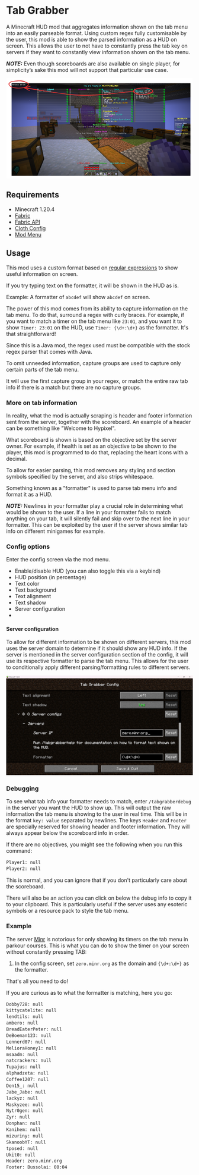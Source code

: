 # Tab Grabber

A Minecraft HUD mod that aggregates information shown on the tab menu into an easily parseable format.
Using custom regex fully customisable by the user, this mod is able to show the parsed information as a HUD on screen.
This allows the user to not have to constantly press the tab key on servers if they want to constantly view information
shown on the tab menu.

**_NOTE:_** Even though scoreboards are also available on single player, for simplicity’s sake this mod will not support
that particular use case.

![screenshot of minecraft showing how the info in the tab menu maps to the HUD](assets/screenshot.png)

## Requirements

- Minecraft 1.20.4
- [Fabric](https://fabricmc.net/)
- [Fabric API](https://modrinth.com/mod/fabric-api)
- [Cloth Config](https://modrinth.com/mod/cloth-config)
- [Mod Menu](https://modrinth.com/mod/modmenu)

## Usage

This mod uses a custom format based on [regular expressions](https://en.wikipedia.org/wiki/Regular_expression) to show
useful information on screen.

If you try typing text on the formatter, it will be shown in the HUD as is.

Example:
A formatter of `abcdef` will show `abcdef` on screen.

The power of this mod comes from its ability to capture information on the tab menu.
To do that, surround a regex with curly braces.
For example, if you want to match a timer on the tab menu like `23:01`, and you want it to show `Timer: 23:01` on the HUD, use `Timer: {\d+:\d+}` as the formatter.
It's that straightforward!

Since this is a Java mod, the regex used must be compatible with the stock regex parser that comes with Java.

To omit unneeded information, capture groups are used to capture only certain parts of the tab menu.

It will use the first capture group in your regex, or match the entire raw tab info if there is a match but there are no
capture groups.

### More on tab information

In reality, what the mod is actually scraping is header and footer information sent from the server, together with the
scoreboard.
An example of a header can be something like "Welcome to Hypixel".

What scoreboard is shown is based on the objective set by the server owner.
For example, if health is set as an objective to be shown to the player, this mod is programmed to do that, replacing
the heart icons with a decimal.

To allow for easier parsing, this mod removes any styling and section symbols specified by the server, and also strips
whitespace.

Something known as a "formatter" is used to parse tab menu info and format it as a HUD.

**_NOTE:_**  Newlines in your formatter play a crucial role in determining what would be shown to the user.
If a line in your formatter fails to match anything on your tab, it will silently fail and skip over to the next line in
your formatter.
This can be exploited by the user if the server shows similar tab info on different minigames for example.

### Config options

Enter the config screen via the mod menu.

- Enable/disable HUD (you can also toggle this via a keybind)
- HUD position (in percentage)
- Text color
- Text background
- Text alignment
- Text shadow
- Server configuration
- 

#### Server configuration

To allow for different information to be shown on different servers, this mod uses the server domain to determine if it
should show any HUD info.
If the server is mentioned in the server configuration section of the config, it will use its respective formatter to
parse the tab menu.
This allows for the user to conditionally apply different parsing/formatting rules to different servers.

![screenshot of server config](assets/config.png)

### Debugging

To see what tab info your formatter needs to match, enter `/tabgrabberdebug` in the server you want the HUD to show up.
This will output the raw information the tab menu is showing to the user in real time.
This will be in the format `key: value` separated by newlines.
The keys `Header` and `Footer` are specially reserved for showing header and footer information.
They will always appear below the scoreboard info in order.

If there are no objectives, you might see the following when you run this command:

```dtd
Player1: null
Player2: null
```

This is normal, and you can ignore that if you don't particularly care about the scoreboard.

There will also be an action you can click on below the debug info to copy it to your clipboard.
This is particularly useful if the server uses any esoteric symbols or a resource pack to style the tab menu.

### Example

The server [Minr](https://forums.minr.org/) is notorious for only showing its timers on the tab menu in parkour courses.
This is what you can do to show the timer on your screen without constantly pressing TAB:

1. In the config screen, set `zero.minr.org` as the domain and `{\d+:\d+}` as the formatter.

That's all you need to do!

If you are curious as to what the formatter is matching, here you go:

```dtd
Dobby728: null
kittycatelite: null
lendtils: null
ambero: null
BreadEaterPeter: null
DeBoeman123: null
Lennerd07: null
MelioraHoney1: null
msaadm: null
natcrackers: null
Tupajus: null
alphadzeta: null
Coffee1207: null
Den15_: null
Jabe_Jabe: null
lackyz: null
Maskyzee: null
Nytr0gen: null
Zyr: null
Donphan: null
Kanihem: null
mizuriny: null
SkanoobYT: null
tposed: null
Ukit0: null
Header: zero.minr.org
Footer: Bussolai: 00:04
```
